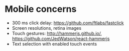 # Mobile concerns
- 300 ms click delay: https://github.com/ftlabs/fastclick
- Screen resolutions, retina images
- Touch gestures: http://hammerjs.github.io/, https://github.com/JedWatson/react-hammerjs
- Text selection with enabled touch events


